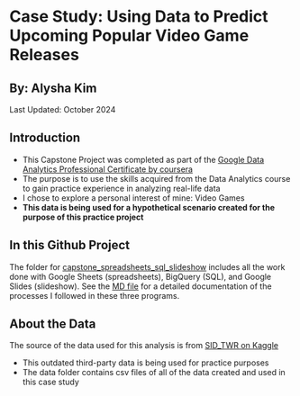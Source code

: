 # Case Study: Using Data to Predict Upcoming Popular Video Game Releases

## By: Alysha Kim

Last Updated: October 2024

## Introduction

- This Capstone Project was completed as part of the [Google Data Analytics Professional Certificate by coursera](https://coursera.org/share/e72350172452259871d67536619cda19)
- The purpose is to use the skills acquired from the Data Analytics course to gain practice experience in analyzing real-life data
- I chose to explore a personal interest of mine: Video Games
- **This data is being used for a hypothetical scenario created for the purpose of this practice project**

## In this Github Project

The folder for [capstone_spreadsheets_sql_slideshow](./capstone_spreadsheets_sql_slideshow/) includes all the work done with Google Sheets (spreadsheets), BigQuery (SQL), and Google Slides (slideshow). See the [MD file](./capstone_spreadsheets_sql_slideshow/README.md) for a detailed documentation of the processes I followed in these three programs.

## About the Data

The source of the data used for this analysis is from [SID_TWR on Kaggle](https://www.kaggle.com/datasets/sidtwr/videogames-sales-dataset/data?select=Video_Games_Sales_as_at_22_Dec_2016.csv)

- This outdated third-party data is being used for practice purposes
- The data folder contains csv files of all of the data created and used in this case study
